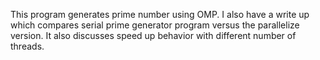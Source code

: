 This program generates prime number using OMP. I also have a write up which compares serial prime generator program versus the parallelize version. It also discusses speed up behavior with different number of threads.
